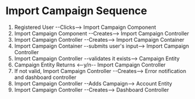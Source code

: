 # Import Campaign Sequence

1. Registered User --Clicks--> Import Campaign Component
2. Import Campaign Component --Creates--> Import Campaign Controller
3. Import Campaign Controller --Creates--> Import Campaign Container
4. Import Campaign Container --submits user's input--> Import Campaign Controller
5. Import Campaign Controller --validates it exists--> Campaign Entity
6. Campaign Entity Returns <--y/n-- Import Campaign Controller
  1. If not valid, Import Campaign Controller --Creates--> Error notification and dashboard controller
7. Import Campaign Controller --Adds Campaign--> Account Entity
8. Import Campaign Controller --Creates--> Dashboard Controller
